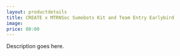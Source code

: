 ```yaml
---
layout: productdetails
title: CREATE x MTRNSoc Sumobots Kit and Team Entry Earlybird
image:
price: 80:00
---
```

Description goes here.
